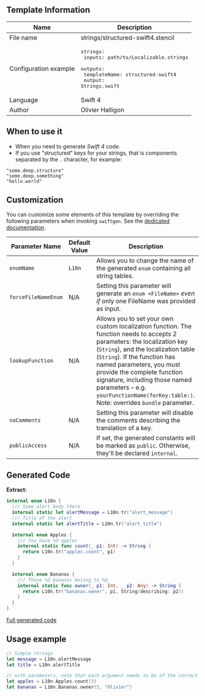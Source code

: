 ## Template Information

| Name      | Description       |
| --------- | ----------------- |
| File name | strings/structured-swift4.stencil |
| Configuration example | <pre>strings:<br />  inputs: path/to/Localizable.strings<br />  outputs:<br />    templateName: structured-swift4<br />    output: Strings.swift</pre> |
| Language | Swift 4 |
| Author | Olivier Halligon |

## When to use it

- When you need to generate *Swift 4* code.
- If you use "structured" keys for your strings, that is components separated by the `.` character, for example:

```
"some.deep.structure"
"some.deep.something"
"hello.world"
```

## Customization

You can customize some elements of this template by overriding the following parameters when invoking `swiftgen`. See the [dedicated documentation](../../ConfigFile.md).

| Parameter Name | Default Value | Description |
| -------------- | ------------- | ----------- |
| `enumName` | `L10n` | Allows you to change the name of the generated `enum` containing all string tables. |
| `forceFileNameEnum` | N/A | Setting this parameter will generate an `enum <FileName>` _even if_ only one FileName was provided as input. |
| `lookupFunction` | N/A | Allows you to set your own custom localization function. The function needs to accepts 2 parameters: the localization key (`String`), and the localization table (`String`). If the function has named parameters, you must provide the complete function signature, including those named parameters – e.g. `yourFunctionName(forKey:table:)`. Note: overrides `bundle` parameter. |
| `noComments` | N/A | Setting this parameter will disable the comments describing the translation of a key. |
| `publicAccess` | N/A | If set, the generated constants will be marked as `public`. Otherwise, they'll be declared `internal`. |

## Generated Code

**Extract:**

```swift
internal enum L10n {
  /// Some alert body there
  internal static let alertMessage = L10n.tr("alert_message")
  /// Title of the alert
  internal static let alertTitle = L10n.tr("alert_title")

  internal enum Apples {
    /// You have %d apples
    internal static func count(_ p1: Int) -> String {
      return L10n.tr("apples.count", p1)
    }
  }

  internal enum Bananas {
    /// Those %d bananas belong to %@.
    internal static func owner(_ p1: Int, _ p2: Any) -> String {
      return L10n.tr("bananas.owner", p1, String(describing: p2))
    }
  }
}
```

[Full generated code](../../../Tests/Fixtures/Generated/Strings/structured-swift4/localizable.swift)

## Usage example

```swift
// Simple strings
let message = L10n.alertMessage
let title = L10n.alertTitle

// with parameters, note that each argument needs to be of the correct type
let apples = L10n.Apples.count(3)
let bananas = L10n.Bananas.owner(5, "Olivier")
```
